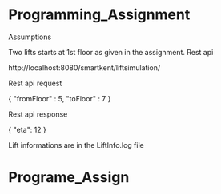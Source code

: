 # Programming_Assignment

Assumptions

Two lifts starts at 1st floor as given in the assignment.
Rest api

http://localhost:8080/smartkent/liftsimulation/

Rest api request

{
	"fromFloor" : 5,
	"toFloor" : 7
}

Rest api response

{
    "eta": 12
}

Lift informations are in the LiftInfo.log file



# Programe_Assign
